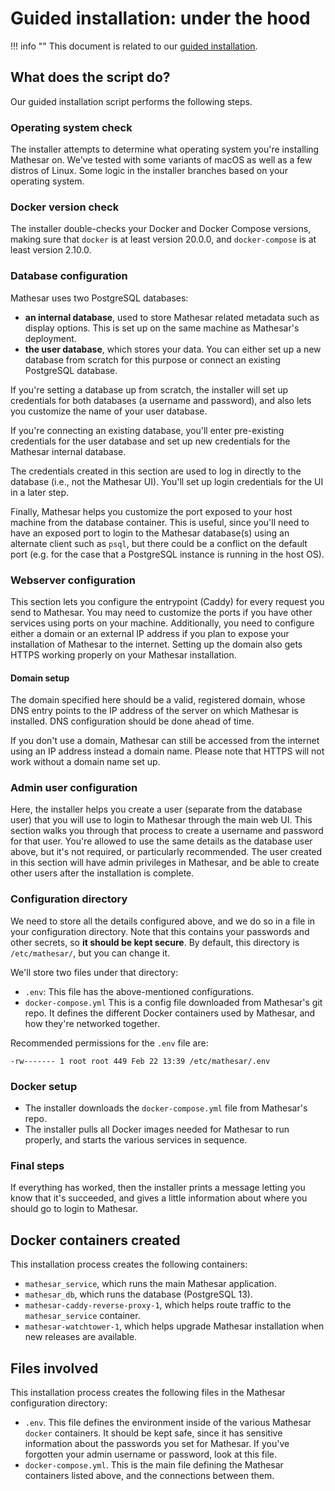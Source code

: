 # Guided installation: under the hood

!!! info ""
    This document is related to our [guided installation](./index.md).

## What does the script do?
Our guided installation script performs the following steps.

### Operating system check
The installer attempts to determine what operating system you're installing Mathesar on. We've tested with some variants of macOS as well as a few distros of Linux. Some logic in the installer branches based on your operating system.

### Docker version check
The installer double-checks your Docker and Docker Compose versions, making sure that `docker` is at least version 20.0.0, and `docker-compose` is at least version 2.10.0.

### Database configuration
Mathesar uses two PostgreSQL databases:

- **an internal database**, used to store Mathesar related metadata such as display options. This is set up on the same machine as Mathesar's deployment.
- **the user database**, which stores your data. You can either set up a new database from scratch for this purpose or connect an existing PostgreSQL database.

If you're setting a database up from scratch, the installer will set up credentials for both databases (a username and password), and also lets you customize the name of your user database. 

If you're connecting an existing database, you'll enter pre-existing credentials for the user database and set up new credentials for the Mathesar internal database.

The credentials created in this section are used to log in directly to the database (i.e., not the Mathesar UI). You'll set up login credentials for the UI in a later step.

Finally, Mathesar helps you customize the port exposed to your host machine from the database container. This is useful, since you'll need to have an exposed port to login to the Mathesar database(s) using an alternate client such as `psql`, but there could be a conflict on the default port (e.g. for the case that a PostgreSQL instance is running in the host OS).

### Webserver configuration
This section lets you configure the entrypoint (Caddy) for every request you send to Mathesar. You may need to customize the ports if you have other services using ports on your machine. Additionally, you need to configure either a domain or an external IP address if you plan to expose your installation of Mathesar to the internet. Setting up the domain also gets HTTPS working properly on your Mathesar installation.

#### Domain setup
The domain specified here should be a valid, registered domain, whose DNS entry points to the IP address of the server on which Mathesar is installed. DNS configuration should be done ahead of time.

If you don't use a domain, Mathesar can still be accessed from the internet using an IP address instead a domain name. Please note that HTTPS will not work without a domain name set up.

### Admin user configuration

Here, the installer helps you create a user (separate from the database user) that you will use to login to Mathesar through the main web UI. This section walks you through that process to create a username and password for that user. You're allowed to use the same details as the database user above, but it's not required, or particularly recommended. The user created in this section will have admin privileges in Mathesar, and be able to create other users after the installation is complete.

### Configuration directory

We need to store all the details configured above, and we do so in a file in your configuration directory. Note that this contains your passwords and other secrets, so **it should be kept secure**. By default, this directory is `/etc/mathesar/`, but you can change it.

We'll store two files under that directory:

- `.env`: This file has the above-mentioned configurations.
- `docker-compose.yml` This is a config file downloaded from Mathesar's git repo. It defines the different Docker containers used by Mathesar, and how they're networked together.

Recommended permissions for the `.env` file are:

`-rw------- 1 root root 449 Feb 22 13:39 /etc/mathesar/.env`

### Docker setup

- The installer downloads the `docker-compose.yml` file from Mathesar's repo.
- The installer pulls all Docker images needed for Mathesar to run properly, and starts the various services in sequence.

### Final steps

If everything has worked, then the installer prints a message letting you know that it's succeeded, and gives a little information about where you should go to login to Mathesar.

## Docker containers created
This installation process creates the following containers:

- `mathesar_service`, which runs the main Mathesar application.
- `mathesar_db`, which runs the database (PostgreSQL 13).
- `mathesar-caddy-reverse-proxy-1`, which helps route traffic to the `mathesar_service` container.
- `mathesar-watchtower-1`, which helps upgrade Mathesar installation when new releases are available.

## Files involved
This installation process creates the following files in the Mathesar configuration directory:

- `.env`. This file defines the environment inside of the various Mathesar `docker` containers. It should be kept safe, since it has sensitive information about the passwords you set for Mathesar. If you've forgotten your admin username or password, look at this file.
- `docker-compose.yml`. This is the main file defining the Mathesar containers listed above, and the connections between them.
